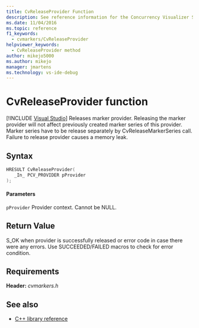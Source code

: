 ```yaml
---
title: CvReleaseProvider Function
description: See reference information for the Concurrency Visualizer SDK function CvReleaseProvider (C library).
ms.date: 11/04/2016
ms.topic: reference
f1_keywords: 
  - cvmarkers/CvReleaseProvider
helpviewer_keywords: 
  - CvReleaseProvider method
author: mikejo5000
ms.author: mikejo
manager: jmartens
ms.technology: vs-ide-debug
---
```

# CvReleaseProvider function

 [!INCLUDE [Visual Studio](~/includes/applies-to-version/vs-windows-only.md)]
Releases marker provider. Releasing the marker provider will not affect previously created marker series of this provider. Marker series have to be release separately by CvReleaseMarkerSeries call. Failure to release provider causes a memory leak.

## Syntax

```C
HRESULT CvReleaseProvider(
   _In_ PCV_PROVIDER pProvider
);
```

#### Parameters
 `pProvider`
 Provider context. Cannot be NULL.

## Return Value
 S_OK when provider is successfully released or error code in case there were any errors. Use SUCCEEDED/FAILED macros to check for error condition.

## Requirements
 **Header:** *cvmarkers.h*

## See also
- [C++ library reference](../profiling/cpp-library-reference.md)